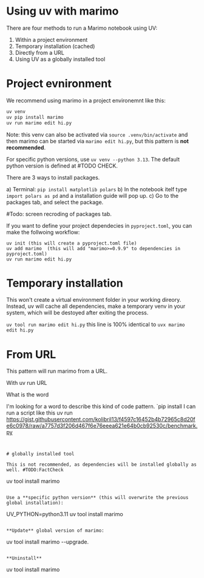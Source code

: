 
# Using uv with marimo

There are four methods to run a Marimo notebook using UV:
1.	Within a project environment
2.	Temporary installation (cached)
3.	Directly from a URL
4.	Using UV as a globally installed tool


# Project evnironment

We recommend using marimo in a project environemnt like this:
```py
uv venv
uv pip install marimo
uv run marimo edit hi.py
```

Note: this venv can also be activated via `source .venv/bin/activate` and then marimo can be started via `marimo edit hi.py`, but this pattern is **not recommended**.  

For specific python versions, use `uv venv --python 3.13`.
The default python version is defined at #TODO CHECK.

There are 3 ways to install packages.

a) Terminal: `pip install matplotlib polars`
b) In the notebook itelf type `import polars as pd` and a installation guide will pop up.
c) Go to the packages tab, and select the package.

#Todo: screen recroding of packages tab.

If you want to define your project dependecies in `pyproject.toml`, you can make the follwoing workflow:

```
uv init (this will create a pyproject.toml file)
uv add marimo  (this will add "marimo>=0.9.9" to dependencies in pyproject.toml)
uv run marimo edit hi.py 
```

# Temporary installation
This won't create a virtual environment folder in your working direory. 
Instead, uv will cache all dependencies, make a temporary venv in your system, which will be destoyed after exiting the process.

`
uv tool run marimo edit hi.py
`
this line is 100% identical to 
`
uvx marimo edit hi.py
`



# From URL

This pattern will run marimo from a URL.


With uv run URL

What is the word 

I'm looking for a word to describe this kind of code pattern.
`pip install 
I can run a script like this
uv run https://gist.githubusercontent.com/kolibril13/f4597c16452b4b72965c8d20fe6c0978/raw/a7757d3f206d467f6e76eeea621e64b0cb92530c/benchmark.py
``` 


# globally installed tool

This is not recommended, as dependencies will be installed globally as well. #TODO:FactCheck

```
uv tool install marimo
```

Use a **specific python version** (this will overwrite the previous global installation):

```
UV_PYTHON=python3.11 uv tool install marimo 
```

**Update** global version of marimo:
```
uv tool install marimo --upgrade.
```

**Uninstall**
```
uv tool install marimo
```